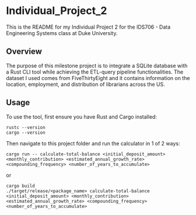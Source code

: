 # Individual_Project_2


This is the README for my Individual Project 2 for the IDS706 - Data Engineering Systems class at Duke University.

## Overview
The purpose of this milestone project is to integrate a SQLite database with a Rust CLI tool while achieving the ETL-query pipeline functionalities. The dataset I used comes from FiveThirtyEight and it contains information on the location, employment, and distribution of librarians across the US.

## Usage
To use the tool, first ensure you have Rust and Cargo installed:

```
rustc --version
cargo --version
```

Then navigate to this project folder and run the calculator in 1 of 2 ways:

`cargo run -- calculate-total-balance <initial_deposit_amount> <monthly_contribution> <estimated_annual_growth_rate> <compounding_frequency> <number_of_years_to_accumulate>`

or
```
cargo build
./target/release/<package_name> calculate-total-balance <initial_deposit_amount> <monthly_contribution> <estimated_annual_growth_rate> <compounding_frequency> <number_of_years_to_accumulate>
```

